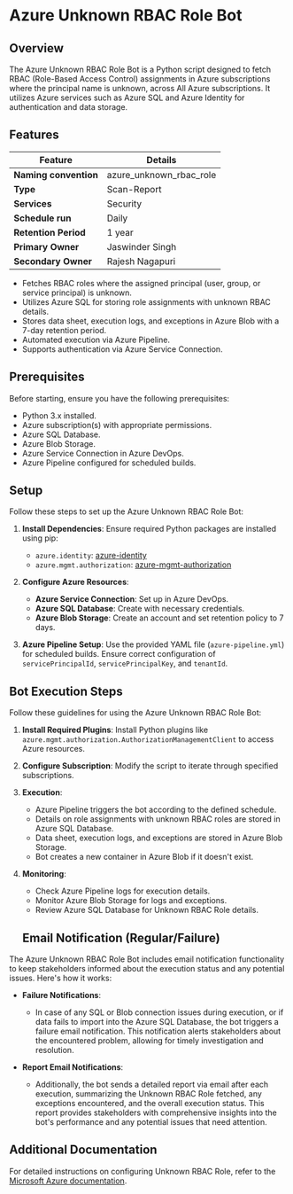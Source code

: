 # Azure Unknown RBAC Role Bot

## Overview
The Azure Unknown RBAC Role Bot is a Python script designed to fetch RBAC (Role-Based Access Control) assignments in Azure subscriptions where the principal name is unknown, across All Azure subscriptions. It utilizes Azure services such as Azure SQL and Azure Identity for authentication and data storage.

## Features

| Feature              | Details                                                 |
|----------------------|---------------------------------------------------------|
| **Naming convention**| azure_unknown_rbac_role                                 |
| **Type**             | Scan-Report                                             |
| **Services**         | Security                                                        |
| **Schedule run**     | Daily                                                        |
| **Retention Period** | 1 year                                                  |
| **Primary Owner**    | Jaswinder Singh                                         |
| **Secondary Owner**  | Rajesh Nagapuri                                         |

- Fetches RBAC roles where the assigned principal (user, group, or service principal) is unknown.
- Utilizes Azure SQL for storing role assignments with unknown RBAC details.
- Stores data sheet, execution logs, and exceptions in Azure Blob with a 7-day retention period.
- Automated execution via Azure Pipeline.
- Supports authentication via Azure Service Connection.

## Prerequisites
Before starting, ensure you have the following prerequisites:

- Python 3.x installed.
- Azure subscription(s) with appropriate permissions.
- Azure SQL Database.
- Azure Blob Storage.
- Azure Service Connection in Azure DevOps.
- Azure Pipeline configured for scheduled builds.

## Setup
Follow these steps to set up the Azure Unknown RBAC Role Bot:

1. **Install Dependencies**: Ensure required Python packages are installed using pip:
   - `azure.identity`: [azure-identity](https://pypi.org/project/azure-identity)
   - `azure.mgmt.authorization`: [azure-mgmt-authorization](https://pypi.org/project/azure-mgmt-authorization)
   
2. **Configure Azure Resources**:
   - **Azure Service Connection**: Set up in Azure DevOps.
   - **Azure SQL Database**: Create with necessary credentials.
   - **Azure Blob Storage**: Create an account and set retention policy to 7 days.
   
3. **Azure Pipeline Setup**: Use the provided YAML file (`azure-pipeline.yml`) for scheduled builds. Ensure correct configuration of `servicePrincipalId`, `servicePrincipalKey`, and `tenantId`.

## Bot Execution Steps
Follow these guidelines for using the Azure Unknown RBAC Role Bot:

1. **Install Required Plugins**: Install Python plugins like `azure.mgmt.authorization.AuthorizationManagementClient` to access Azure resources.

2. **Configure Subscription**: Modify the script to iterate through specified subscriptions.

3. **Execution**:
   - Azure Pipeline triggers the bot according to the defined schedule.
   - Details on role assignments with unknown RBAC roles are stored in Azure SQL Database.
   - Data sheet, execution logs, and exceptions are stored in Azure Blob Storage.
   - Bot creates a new container in Azure Blob if it doesn't exist.

4. **Monitoring**:
   - Check Azure Pipeline logs for execution details.
   - Monitor Azure Blob Storage for logs and exceptions.
   - Review Azure SQL Database for Unknown RBAC Role details.

   ## Email Notification (Regular/Failure)
The Azure Unknown RBAC Role Bot includes email notification functionality to keep stakeholders informed about the execution status and any potential issues. Here's how it works:

- **Failure Notifications**: 
  - In case of any SQL or Blob connection issues during execution, or if data fails to import into the Azure SQL Database, the bot triggers a failure email notification. This notification alerts stakeholders about the encountered problem, allowing for timely investigation and resolution.

- **Report Email Notifications**: 
  - Additionally, the bot sends a detailed report via email after each execution, summarizing the Unknown RBAC Role fetched, any exceptions encountered, and the overall execution status. This report provides stakeholders with comprehensive insights into the bot's performance and any potential issues that need attention.

## Additional Documentation
For detailed instructions on configuring Unknown RBAC Role, refer to the [Microsoft Azure documentation](https://learn.microsoft.com/en-us/azure/role-based-access-control/overview).


